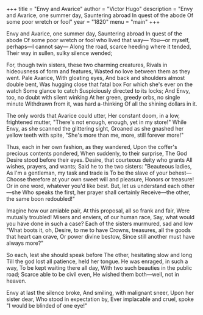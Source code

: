 +++
title = "Envy and Avarice"
author = "Victor Hugo"
description = "Envy and Avarice, one summer day, Sauntering abroad In quest of the abode Of some poor wretch or fool"
year = "1820"
menu = "main"
+++

Envy and Avarice, one summer day,
    Sauntering abroad
    In quest of the abode
Of some poor wretch or fool who lived that way—
You—or myself, perhaps—I cannot say—
Along the road, scarce heeding where it tended,
Their way in sullen, sulky silence wended;

For, though twin sisters, these two charming creatures,
Rivals in hideousness of form and features,
Wasted no love between them as they went.
    Pale Avarice,
    With gloating eyes,
And back and shoulders almost double bent,
Was hugging close that fatal box
    For which she's ever on the watch
    Some glance to catch
Suspiciously directed to its locks;
And Envy, too, no doubt with silent winking
    At her green, greedy orbs, no single minute
Withdrawn from it, was hard a-thinking
    Of all the shining dollars in it.

The only words that Avarice could utter,
Her constant doom, in a low, frightened mutter,
    "There's not enough, enough, yet in my store!"
While Envy, as she scanned the glittering sight,
Groaned as she gnashed her yellow teeth with spite,
    "She's more than me, more, still forever more!"

Thus, each in her own fashion, as they wandered,
Upon the coffer's precious contents pondered,
    When suddenly, to their surprise,
    The God Desire stood before their eyes.
Desire, that courteous deity who grants
All wishes, prayers, and wants;
Said he to the two sisters: "Beauteous ladies,
As I'm a gentleman, my task and trade is
    To be the slave of your behest—
Choose therefore at your own sweet will and pleasure,
Honors or treasure!
    Or in one word, whatever you'd like best.
But, let us understand each other—she
Who speaks the first, her prayer shall certainly
    Receive—the other, the same boon redoubled!"

Imagine how our amiable pair,
At this proposal, all so frank and fair,
    Were mutually troubled!
Misers and enviers, of our human race,
Say, what would you have done in such a case?
Each of the sisters murmured, sad and low
    "What boots it, oh, Desire, to me to have
    Crowns, treasures, all the goods that heart can crave,
Or power divine bestow,
Since still another must have always more?"

So each, lest she should speak before
The other, hesitating slow and long
Till the god lost all patience, held her tongue.
    He was enraged, in such a way,
    To be kept waiting there all day,
With two such beauties in the public road;
    Scarce able to be civil even,
    He wished them both—well, not in heaven.

Envy at last the silence broke,
    And smiling, with malignant sneer,
    Upon her sister dear,
      Who stood in expectation by,
Ever implacable and cruel, spoke
      "I would be blinded of one eye!"